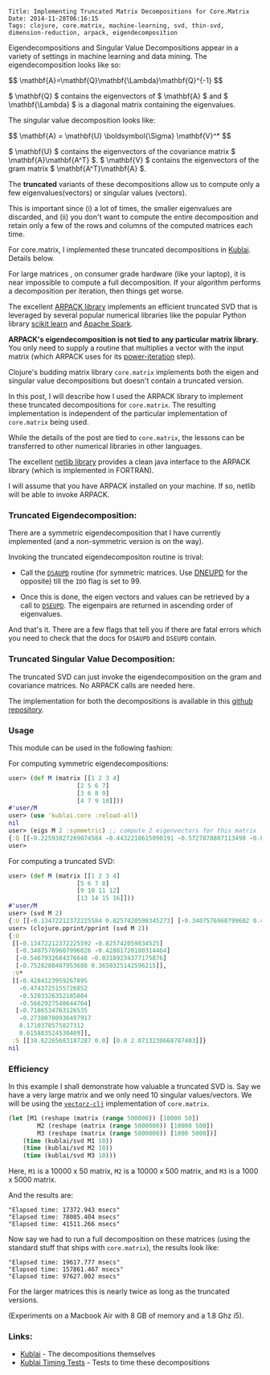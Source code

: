     Title: Implementing Truncated Matrix Decompositions for Core.Matrix
    Date: 2014-11-28T06:16:15
    Tags: clojure, core.matrix, machine-learning, svd, thin-svd,
    dimension-reduction, arpack, eigendecomposition

Eigendecompositions and Singular Value Decompositions appear in a
variety of settings in machine learning and data mining. The
eigendecomposition looks like so:

<div>
$$
\mathbf{A}=\mathbf{Q}\mathbf{\Lambda}\mathbf{Q}^{-1}  
$$
</div>

$ \mathbf{Q} $ contains the eigenvectors of $ \mathbf{A} $ and $
\mathbf{\Lambda} $ is a diagonal matrix containing the eigenvalues.

The singular value decomposition looks like:

<div>
$$
\mathbf{A} = \mathbf{U} \boldsymbol{\Sigma} \mathbf{V}^*
$$
</div>

$ \mathbf{U} $ contains the eigenvectors of the covariance matrix
$ \mathbf{A}\mathbf{A^T} $. $ \mathbf{V} $ contains the eigenvectors
of the gram matrix $ \mathbf{A^T}\mathbf{A} $.

The **truncated** variants of these decompositions allow us to compute
only a few eigenvalues(vectors) or singular values (vectors).

This is important since (i) a lot of times, the smaller eigenvalues
are discarded, and (ii) you don't want to compute the entire
decomposition and retain only a few of the rows and columns of the
computed matrices each time.

For core.matrix, I implemented these truncated decompositions in
[Kublai](http://github.com/shriphani/kublai). Details below.

<!-- more -->

For large matrices , on consumer grade hardware (like your laptop), it
is near impossible to compute a full decomposition. If your algorithm
performs a decomposition per iteration, then things get worse.

The excellent
[ARPACK library](http://www.caam.rice.edu/software/ARPACK/) implements
an efficient truncated SVD that is leveraged by several popular
numerical libraries like the popular Python library
[scikit learn](http://scikit-learn.org/stable/) and
[Apache Spark](https://spark.apache.org/).

**ARPACK's eigendecomposition is not tied to any particular matrix
 library.** You only need to supply a routine that multiplies a vector
 with the input matrix (which ARPACK uses for its
 [power-iteration](http://en.wikipedia.org/wiki/Power_iteration)
 step).

Clojure's budding matrix library <code>core.matrix</code> implements
both the eigen and singular value decompositions but doesn't contain a
truncated version.

In this post, I will describe how I used the ARPACK library to
implement these truncated decompositions for <code>core.matrix</code>.
The resulting implementation is independent of the particular
implementation of <code>core.matrix</code> being used.

While the details of the post are tied to <code>core.matrix</code>,
the lessons can be transferred to other numerical libraries in other
languages.

The excellent [netlib library](https://github.com/fommil/netlib-java)
provides a clean java interface to the ARPACK library (which is
implemented in FORTRAN).

I will assume that you have ARPACK installed on your machine. If so,
netlib will be able to invoke ARPACK.

### Truncated Eigendecomposition:

There are a symmetric eigendecomposition that I have currently
implemented (and a non-symmetric version is on the way).

Invoking the truncated eigendecompositon routine is trival:

* Call the
  <code>[DSAUPD](http://www.caam.rice.edu/software/ARPACK/UG/node136.html)</code>
  routine (for symmetric matrices. Use
  [DNEUPD](http://www.caam.rice.edu/software/ARPACK/UG/node137.html)
  for the opposite)
  till the <code>IDO</code> flag is set to 99.
  
* Once this is done, the eigen vectors and values can be retrieved by
  a call to
  <code>[DSEUPD](http://www.caam.rice.edu/software/ARPACK/UG/node40.html)</code>.
  The eigenpairs are returned in ascending order of eigenvalues.
  
And that's it. There are a few flags that tell you if there are fatal
errors which you need to check that the docs for <code>DSAUPD</code>
and <code>DSEUPD</code> contain.

### Truncated Singular Value Decomposition:

The truncated SVD can just invoke the eigendecomposition on the gram
and covariance matrices. No ARPACK calls are needed here.

The implementation for both the decompositions is available in this
[github repository](https://github.com/shriphani/kublai).


### Usage

This module can be used in the following fashion:

For computing symmetric eigendecompositions:

```clojure
user> (def M (matrix [[1 2 3 4]
                   [2 5 6 7]
                   [3 6 8 9]
                   [4 7 9 10]]))
#'user/M
user> (use 'kublai.core :reload-all)
nil
user> (eigs M 2 :symmetric) ;; compute 2 eigenvectors for this matrix
{:Q [[-0.22593827269074584 -0.4432218615090191 -0.5727878807113498 -0.6514754961809404] [0.7253136654558885 0.3184697313242928 0.1424607347013554 -0.5934661371986827]], :A [[24.06253512439672 0.0] [0.0 -0.8054849155764637]]}
user> 
```

For computing a truncated SVD:


```clojure
user> (def M (matrix [[1 2 3 4]
                   [5 6 7 8]
                   [9 10 11 12]
                   [13 14 15 16]]))
#'user/M
user> (svd M 2)
{:U [[-0.13472212372225584 0.8257420598345273] [-0.3407576960799602 0.4288172018031381] [-0.5467932684376645 0.03189234377176592] [-0.7528288407953688 -0.365032514259624]], :V* [[0.4284123959267892 0.4743725155726848 0.5203326352185806 0.5662927548644766] [0.7186534763126667 0.27380780936493887 -0.17103785758268963 -0.6158835245304229]], :S [[38.62265683187287 0.0] [0.0 2.0713230668787377]]}
user> (clojure.pprint/pprint (svd M 2))
{:U
 [[-0.13472212372225592 -0.825742059834525]
  [-0.34075769607996026 -0.42881720180314464]
  [-0.5467932684376648 -0.03189234377175876]
  [-0.7528288407953688 0.3650325142596215]],
 :V*
 [[-0.4284123959267895
   -0.4743725155726852
   -0.5203326352185804
   -0.5662927548644764]
  [-0.7186534763126535
   -0.27380780936497917
   0.1710378575827312
   0.615883524530409]],
 :S [[38.62265683187287 0.0] [0.0 2.0713230668787403]]}
nil
```

### Efficiency

In this example I shall demonstrate how valuable a truncated SVD is.
Say we have a very large matrix and we only need 10 singular
values/vectors. We will be using the
<code>[vectorz-clj](https://github.com/mikera/vectorz-clj/)</code>
implementation of <code>core.matrix</code>.

```clojure
(let [M1 (reshape (matrix (range 500000)) [10000 50])
        M2 (reshape (matrix (range 5000000)) [10000 500])
        M3 (reshape (matrix (range 5000000)) [1000 5000])]
    (time (kublai/svd M1 10))
    (time (kublai/svd M2 10))
    (time (kublai/svd M3 10)))
```

Here, <code>M1</code> is a 10000 x 50 matrix, <code>M2</code> is a
10000 x 500 matrix, and <code>M3</code> is a 1000 x 5000 matrix.

And the results are:

```
"Elapsed time: 17372.943 msecs"
"Elapsed time: 78085.404 msecs"
"Elapsed time: 41511.266 msecs"
```

Now say we had to run a full decomposition on these matrices (using
the standard stuff that ships with <code>core.matrix</code>), the
results look like:

```
"Elapsed time: 19617.777 msecs"
"Elapsed time: 157861.467 msecs"
"Elapsed time: 97627.002 msecs"
```

For the larger matrices this is nearly twice as long as the truncated
versions.

(Experiments on a Macbook Air with 8 GB of memory and a 1.8 Ghz i5).

### Links:

* [Kublai](http://github.com/shriphani/kublai) - The decompositions
  themselves
* [Kublai Timing Tests](http://github.com/shriphani/kublai-timing) -
  Tests to time these decompositions
